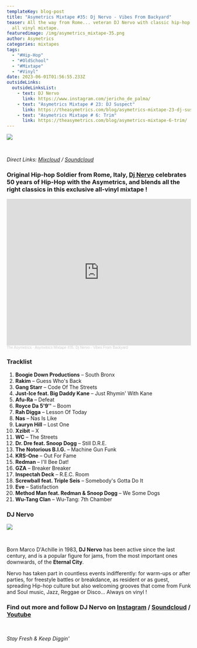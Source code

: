 ```yaml
---
templateKey: blog-post
title: "Asymetrics Mixtape #35: Dj Nervo - Vibes From Backyard"
teaser: All the way from Rome... veteran DJ Nervo with classic hip-hop flavors,
  all vinyl mixtape.
featuredimage: /img/asymetrics_mixtape-35.png
author: Asymetrics
categories: mixtapes
tags:
  - "#Hip-Hop"
  - "#OldSchool"
  - "#Mixtape"
  - "#Vinyl"
date: 2023-06-01T01:56:55.233Z
outsideLinks:
  outsideLinksList:
    - text: DJ Nervo
      link: https://www.instagram.com/jericho_de_palma/
    - text: "Asymetrics Mixtape # 23: DJ Suspect"
      link: https://theasymetrics.com/blog/asymetrics-mixtape-23-dj-suspect/
    - text: "Asymetrics Mixtape # 6: Trim"
      link: https://theasymetrics.com/blog/asymetrics-mixtape-6-trim/
---
```

![](/img/vinyl-village-28.01.2023-2.jpg)

<br>

*Direct Links: [Mixcloud](https://www.mixcloud.com/The_Asymetrics/asymetrics-mixtape-35-dj-nervo-vibes-from-backyard-100-vinyl/) / [Soundcloud](https://soundcloud.com/the-asymetrics/asymetrics-mixtape-35-dj-nervo-vibes-from-backyard)*

### Original Hip-hop Soldier from Rome, Italy, [Dj Nervo](https://www.instagram.com/jericho_de_palma/) celebrates 50 years of Hip-Hop with the Asymetrics, and blends all the right classics in this exclusive all-vinyl mixtape !

<iframe width="100%" height="400" scrolling="no" frameborder="no" allow="autoplay" src="https://w.soundcloud.com/player/?url=https%3A//api.soundcloud.com/tracks/1520165443&color=%23ff5500&auto_play=false&hide_related=false&show_comments=true&show_user=true&show_reposts=false&show_teaser=true&visual=true"></iframe><div style="font-size: 10px; color: #cccccc;line-break: anywhere;word-break: normal;overflow: hidden;white-space: nowrap;text-overflow: ellipsis; font-family: Interstate,Lucida Grande,Lucida Sans Unicode,Lucida Sans,Garuda,Verdana,Tahoma,sans-serif;font-weight: 100;"><a href="https://soundcloud.com/the-asymetrics" title="The Asymetrics" target="_blank" style="color: #cccccc; text-decoration: none;">The Asymetrics</a> · <a href="https://soundcloud.com/the-asymetrics/asymetrics-mixtape-35-dj-nervo-vibes-from-backyard" title="Asymetrics Mixtape #35: Dj Nervo - Vibes From Backyard" target="_blank" style="color: #cccccc; text-decoration: none;">Asymetrics Mixtape #35: Dj Nervo - Vibes From Backyard</a></div>



### Tracklist

1. **Boogie Down Productions** – South Bronx
2. **Rakim** – Guess Who's Back
3. **Gang Starr** – Code Of The Streets
4. **Just-Ice feat. Big Daddy Kane** – Just Rhymin' With Kane
5. **Afu-Ra** – Defeat
6. **Royce Da 5'9''** – Boom
7. **Rah Digga** – Lesson Of Today
8. **Nas** – Nas Is Like
9. **Lauryn Hill** – Lost One
10. **Xzibit** – X
11. **WC** – The Streets
12. **Dr. Dre feat. Snoop Dogg** – Still D.R.E.
13. **The Notorious B.I.G.** – Machine Gun Funk
14. **KRS-One** – Out For Fame
15. **Redman** – I'll Bee Dat!
16. **GZA** – Breaker Breaker
17. **Inspectah Deck** – R.E.C. Room
18. **Screwball feat. Triple Seis** – Somebody's Gotta Do It
19. **Eve** – Satisfaction
20. **Method Man feat. Redman & Snoop Dogg** – We Some Dogs
21. **Wu-Tang Clan** – Wu-Tang: 7th Chamber



### DJ Nervo

![](/img/vinyl-village-28.01.2023.jpg)

<br>

Born Marco D'Achille in 1983, **DJ Nervo** has been active since the last century, and is a popular figure for jams, from the most important ones downwards, of the **Eternal City**.

Nervo has taken part in countless events indifferently: for warm-ups or after parties, for freestyle battles or breakdance, as resident or as guest, spreading Hip-hop culture but also welcoming grooves that come from Funk and Soul music, Jazz, Reggae or Disco... Always on vinyl !



### Find out more and follow DJ Nervo on [Instagram](https://www.instagram.com/jericho_de_palma/) / [Soundcloud](https://soundcloud.com/marco-dachille) / [Youtube](https://www.youtube.com/channel/UCWkQmRcl4e31K4umrnlG-vA?view_as=subscriber)

<br>

*Stay Fresh & Keep Diggin'*